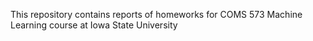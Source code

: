 This repository contains reports of homeworks for COMS 573 Machine Learning course at Iowa State University
